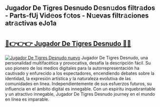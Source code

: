 ## Jugador De Tigres Desnudo D𝚎sn𝚞dos filtr𝚊dos - Parts-fUj Vid𝚎os f𝚘tos - N𝚞evas filtr𝚊ciones atr𝚊ctivas eJo1a

# <h2><a href="http://mb7a4z.tromn.icu/?c=Jugador+De+Tigres+Desnudo">🔗👉👉👉 Jugador De Tigres Desnudo 🔗🔗</a></h2>

[![Jugador De Tigres Desnudo nuevo](https://i.imgur.com/pEAQMta.gif)](http://mb7a4z.tromn.icu/?c=Jugador+De+Tigres+Desnudo)
Jugador De Tigres Desnudo, una personalidad multifacética y provocativa, desafía la descripción fácil. Su uso pionero de los medios digitales para la autorrepresentación ha cautivado y enfurecido a los espectadores, encendiendo debates sobre la identidad, la expresión artística y la naturaleza evolutiva de las comunidades en línea. Independientemente de sus esfuerzos futuros, su influencia en el ámbito digital es innegable. Con un espíritu inquebrantable y un atractivo innegable, Jugador De Tigres Desnudo journey en el mundo en línea es imparable.
